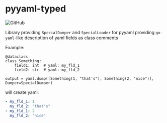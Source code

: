 # pyyaml-typed
![GitHub](https://img.shields.io/github/license/outcatcher/yaypl)

Library providing `SpecialDumper` and `SpecialLoader` for pyyaml providing `go-yaml`-like description of yaml fields as class comments

Example:

```python3
@dataclass
class Something:
    field1: int  # yaml: my_fld_1
    field2: str  # yaml: my_fld_2
    
output = yaml.dump([Something(1, "that's"), Something(2, "nice")], Dumper=SpecialDumper)
```

will create yaml:
```yaml
- my_fld_1: 1
  my_fld_2: "that's"
- my_fld_1: 2
  my_fld_2: "nice"
```
